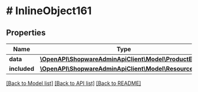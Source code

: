 # # InlineObject161

## Properties

Name | Type | Description | Notes
------------ | ------------- | ------------- | -------------
**data** | [**\OpenAPI\ShopwareAdminApiClient\Model\ProductExport**](ProductExport.md) |  | [optional]
**included** | [**\OpenAPI\ShopwareAdminApiClient\Model\Resource[]**](Resource.md) |  | [optional]

[[Back to Model list]](../../README.md#models) [[Back to API list]](../../README.md#endpoints) [[Back to README]](../../README.md)
